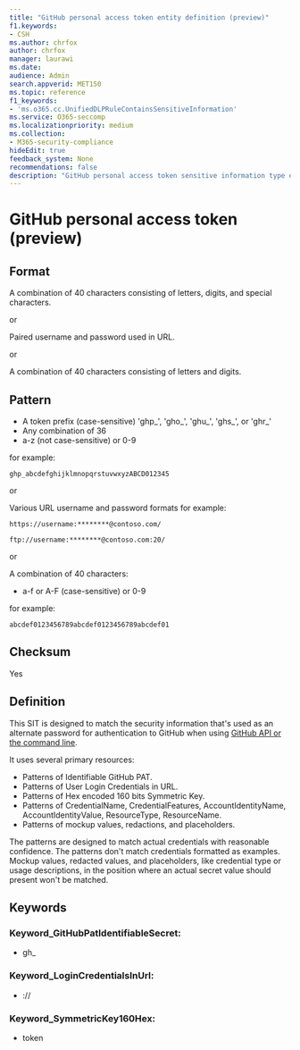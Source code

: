 ```yaml
---
title: "GitHub personal access token entity definition (preview)"
f1.keywords:
- CSH
ms.author: chrfox
author: chrfox
manager: laurawi
ms.date:
audience: Admin
search.appverid: MET150
ms.topic: reference
f1_keywords:
- 'ms.o365.cc.UnifiedDLPRuleContainsSensitiveInformation'
ms.service: O365-seccomp
ms.localizationpriority: medium
ms.collection:
- M365-security-compliance
hideEdit: true
feedback_system: None
recommendations: false
description: "GitHub personal access token sensitive information type entity definition."
---
```


# GitHub personal access token (preview)

## Format

A combination of 40 characters consisting of letters, digits, and special characters.

or

Paired username and password used in URL.

or

A combination of 40 characters consisting of letters and digits.

## Pattern

- A token prefix (case-sensitive) 'ghp_', 'gho_', 'ghu_', 'ghs_', or 'ghr_'
- Any combination of 36 
- a-z (not case-sensitive) or 0-9

for example:

`ghp_abcdefghijklmnopqrstuvwxyzABCD012345`

or

Various URL username and password formats for example:
 
`https://username:********@contoso.com/` <br>

`ftp://username:********@contoso.com:20/`<br>


or

A combination of 40 characters:

- a-f or A-F (case-sensitive) or 0-9

for example:

`abcdef0123456789abcdef0123456789abcdef01`

## Checksum

Yes

## Definition

This SIT is designed to match the security information that's used as an alternate password for authentication to GitHub when using [GitHub API or the command line](https://docs.github.com/en/authentication/keeping-your-account-and-data-secure/creating-a-personal-access-token). 

It uses several primary resources:

- Patterns of Identifiable GitHub PAT.
- Patterns of User Login Credentials in URL.
- Patterns of Hex encoded 160 bits Symmetric Key.
- Patterns of CredentialName, CredentialFeatures, AccountIdentityName, AccountIdentityValue, ResourceType, ResourceName.
- Patterns of mockup values, redactions, and placeholders.

The patterns are designed to match actual credentials with reasonable confidence. The patterns don't match credentials formatted as examples. Mockup values, redacted values, and placeholders, like credential type or usage descriptions, in the position where an actual secret value should present won't be matched.

## Keywords

### Keyword_GitHubPatIdentifiableSecret:

- gh_

### Keyword_LoginCredentialsInUrl:

- ://

### Keyword_SymmetricKey160Hex:

- token
